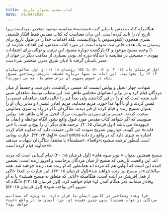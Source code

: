 ```yaml
---
title:  کتاب مقدس بعنوان تاریخ
date:  01/04/2020
---
```


هنگامیکه کتاب مقدس با سایر کتب «مقدسه» مقایسه میشود منحصر بفرداست زیرا تاریخ آن را تایید کرده است. این بدان معناست که کتاب مقدس فقط افکار فلسفی بشری همچون (کنفوسیوس یا بودا)نیست، بلکه اقدامات خدا را در طول تاریخ برای رسیدن به یک هدف خاص ثبت نموده است. در مورد کتاب مقدس، این اهداف عبارتند از: ۱) وعده مسیح موعود و ۲) بازگشت دوباره مسیح. این ترتیب و توالی برای اعتقادات یهودی - مسیحی در مقایسه با دیدگاه دوره ای بودن بسیاری از مذاهب دیگر در جهان از مصر باستان گرفته تا ادیان شرق مدرن منحصر بفرداست.

`اول قرنتیان باب ۱۵: ۳ تا ۵، ۵۱ تا ۵۵؛ رومیان ۸: ۱۱؛ و اول تسالونیکیان ۴: ۱۴ را بخوانید. این آیات نه تنها درباره حقیقت تاریخی رستاخیز مسیح، بلکه در خصوص مفهوم آن برای شخص ما، چه می آموزند؟`

شهادت چهار انجیل و پولس اینست که عیسی درگذشت، دفن شد، و جسماً از میان مردگان قیام کرد و در برابر انسانهای مختلفی ظاهر شد. این مطلب توسط شاهدان عینی تأیید شده است که او را در قبر گذاشتند ولی بعداً قبر را خالی یافتند. شاهدان عیسی را لمس کردند و او با آنها غذا خورد. مریم مجدلیه، مریم (مادر عیسی) و سایر زنان او را بعنوان مسیح زنده و قیام کرده از قبر دیدند. شاگردان با او در راه به سوی عِمائوس صحبت کردند. عیسی برای سپردن ماموریت بزرگ انجیل بر آنان ظاهر شد. پولس مینویسد که اگر شواهد کتاب مقدس مورد قبول واقع نشود آنگاه موعظه و ایمان ما «بیهوده» می باشد (اول قرنتیان ۱۵: ۴). ترجمه های دیگر آن را پوچ و عبث، یا «بی فایده» می گویند. حواریون تصریح نمودند که: «این حقیقت دارد که خداوند قیام کرده است »(لوقا ۲۴: ۳۴). عبارت یونانی ontos اشاره به چیزی دارد که در واقع رخ داده است.اینطور ترجمه میشود:«واقعا» ،«مطمئناً»  یا محققاً. شاگردان شهادت میدهند «خداوند قیام کرده است».

مسیح همچنین بعنوان « نوبر میوه های» (اول قرنتیان ۱۵: ۲۰) تمام کسانی است که مرده اند. این واقعیت تاریخی که مسیح از میان مردگان برخاست و امروز زنده است، تضمین کننده این است که آنهایی هم که مرده اند همانطور که او زنده شد، زنده خواهند شد. همه صالحان «در مسیح نیز زنده خواهند شد»(اول قرنتیان ۱۵: ۲۲). این عبارت در اینجا حاکی از فعل آفرینش در آینده است، هنگامیکه «آنانی که  متعلق به مسیح هستند» یا به او وفادار میمانند «در هنگام آمدن او» قیام خواهند کرد. (اول قرنتیان ۱۵: ۲٣)،«آنگاه که شیپور آخر نواخته شود» (اول قرنتیان ۱۵: ۵۲).

`چرا وعده رستاخیز در کانون ایمان ما قرار دارد، به ویژه که میدانیم مردگان در خواب هستند؟ بدون چنین عقیده ای، چرا ایمان ما در واقع «عبث» خواهد بود؟`